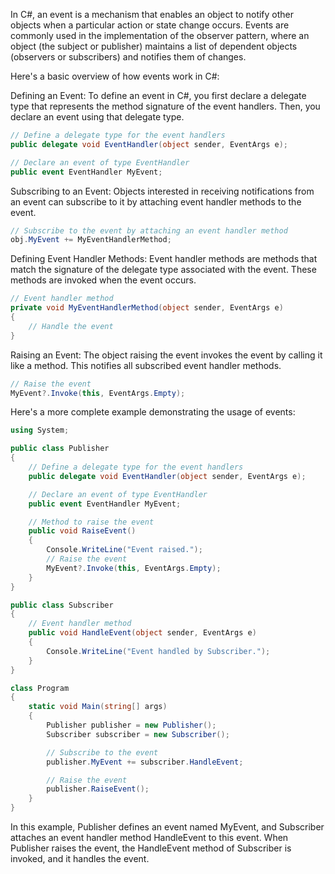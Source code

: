 In C#, an event is a mechanism that enables an object to notify other objects when a particular action or state change occurs. Events are commonly used in the implementation of the observer pattern, where an object (the subject or publisher) maintains a list of dependent objects (observers or subscribers) and notifies them of changes.

Here's a basic overview of how events work in C#:

Defining an Event:
To define an event in C#, you first declare a delegate type that represents the method signature of the event handlers. Then, you declare an event using that delegate type.

```C#
// Define a delegate type for the event handlers
public delegate void EventHandler(object sender, EventArgs e);

// Declare an event of type EventHandler
public event EventHandler MyEvent;
```
Subscribing to an Event:
Objects interested in receiving notifications from an event can subscribe to it by attaching event handler methods to the event.

```C#
// Subscribe to the event by attaching an event handler method
obj.MyEvent += MyEventHandlerMethod;
```

Defining Event Handler Methods:
Event handler methods are methods that match the signature of the delegate type associated with the event. These methods are invoked when the event occurs.

```C#
// Event handler method
private void MyEventHandlerMethod(object sender, EventArgs e)
{
    // Handle the event
}
```

Raising an Event:
The object raising the event invokes the event by calling it like a method. This notifies all subscribed event handler methods.

```C#
// Raise the event
MyEvent?.Invoke(this, EventArgs.Empty);
```

Here's a more complete example demonstrating the usage of events:

```C#
using System;

public class Publisher
{
    // Define a delegate type for the event handlers
    public delegate void EventHandler(object sender, EventArgs e);

    // Declare an event of type EventHandler
    public event EventHandler MyEvent;

    // Method to raise the event
    public void RaiseEvent()
    {
        Console.WriteLine("Event raised.");
        // Raise the event
        MyEvent?.Invoke(this, EventArgs.Empty);
    }
}

public class Subscriber
{
    // Event handler method
    public void HandleEvent(object sender, EventArgs e)
    {
        Console.WriteLine("Event handled by Subscriber.");
    }
}

class Program
{
    static void Main(string[] args)
    {
        Publisher publisher = new Publisher();
        Subscriber subscriber = new Subscriber();

        // Subscribe to the event
        publisher.MyEvent += subscriber.HandleEvent;

        // Raise the event
        publisher.RaiseEvent();
    }
}
```

In this example, Publisher defines an event named MyEvent, and Subscriber attaches an event handler method HandleEvent to this event. When Publisher raises the event, the HandleEvent method of Subscriber is invoked, and it handles the event.